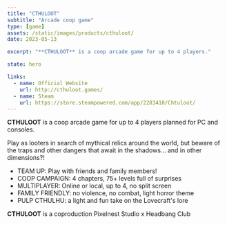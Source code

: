 ```yaml
---
title: "CTHULOOT"
subtitle: "Arcade coop game"
type: [game]
assets: /static/images/products/cthuloot/
date: 2023-05-13

excerpt: "**CTHULOOT** is a coop arcade game for up to 4 players." 

state: hero

links:
  - name: Official Website
    url: http://cthuloot.games/
  - name: Steam
    url: https://store.steampowered.com/app/2283410/Chtuloot/
---
```



**CTHULOOT** is a coop arcade game for up to 4 players planned for PC and consoles.

Play as looters in search of mythical relics around the world, but beware of the traps and other dangers that await in the shadows… and in other dimensions?! 

- TEAM UP: Play with friends and family members!
- COOP CAMPAIGN: 4 chapters, 75+ levels full of surprises
- MULTIPLAYER: Online or local, up to 4, no split screen
- FAMILY FRIENDLY: no violence, no combat, light horror theme
- PULP CTHULHU: a light and fun take on the Lovecraft's lore

**CTHULOOT** is a coproduction Pixelnest Studio x Headbang Club 
